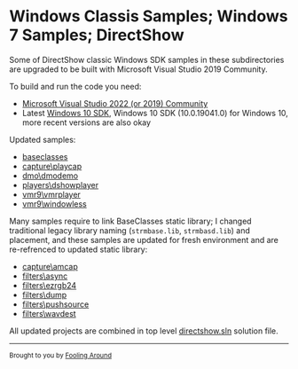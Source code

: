 # Windows Classis Samples; Windows 7 Samples; DirectShow

Some of DirectShow classic Windows SDK samples in these subdirectories are upgraded to be built with Microsoft Visual Studio 2019 Community.

To build and run the code you need:

- [Microsoft Visual Studio 2022 (or 2019) Community](https://visualstudio.microsoft.com/vs/community/)
- Latest [Windows 10 SDK](https://developer.microsoft.com/en-US/windows/downloads/windows-10-sdk/), Windows 10 SDK (10.0.19041.0) for Windows 10, more recent versions are also okay

Updated samples:

- [baseclasses](baseclasses)
- [capture\playcap](capture/playcap)
- [dmo\dmodemo](dmo/dmodemo)
- [players\dshowplayer](players/dshowplayer)
- [vmr9\vmrplayer](vmr9/vmrplayer)
- [vmr9\windowless](vmr9/windowless)

Many samples require to link BaseClasses static library; I changed traditional legacy library naming (`strmbase.lib`, `strmbasd.lib`) and placement, and these samples are updated for fresh environment and are re-refrenced to updated static library:

- [capture\amcap](capture/amcap)
- [filters\async](filters/async)
- [filters\ezrgb24](filters/ezrgb24)
- [filters\dump](filters/dump)
- [filters\pushsource](filters/pushsource)
- [filters\wavdest](filters/wavdest)

All updated projects are combined in top level [directshow.sln](directshow.sln) solution file.

---
<sub>Brought to you by [Fooling Around](http://alax.info/blog/tag/directshow)</sub>
